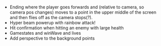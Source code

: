 - Ending where the player goes forwards and (relative to camera, so camera pos changes) moves to a point in the upper middle of the screen and then flies off as the camera stops(?).
- Hyper beam powerup with rainbow attack!
- Hit confirmation when hitting an enemy with large health
- Gamestates and winWave and lives
- Add perspective to the background points
